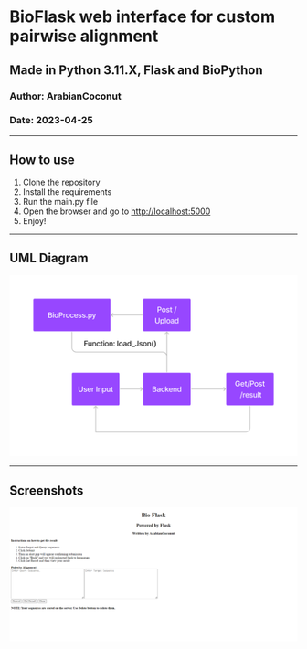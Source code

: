 # BioFlask web interface for custom pairwise alignment

## Made in Python 3.11.X, Flask and BioPython

### Author: ArabianCoconut

### Date: 2023-04-25

---

## How to use

1. Clone the repository
2. Install the requirements
3. Run the main.py file
4. Open the browser and go to <http://localhost:5000>
5. Enjoy!

---

## UML Diagram

![UML Diagram](Images/UML.jpg)

---

## Screenshots

![Project_Screenshot](Images/Project_ss.png)
